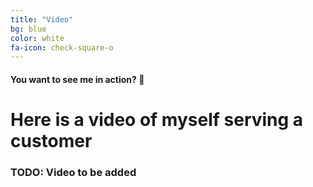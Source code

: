 ```yaml
---
title: "Video"
bg: blue
color: white
fa-icon: check-square-o
---
```


#### You want to see me in action? 🎩

# Here is a video of myself serving a customer

### TODO: Video to be added
<!-- <div class="icontain"><iframe src="//www.youtube.com/embed/8yis7GzlXNM" allowfullscreen></iframe></div> -->
